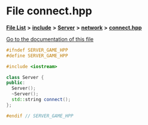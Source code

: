 

# File connect.hpp

[**File List**](files.md) **>** [**include**](dir_d44c64559bbebec7f509842c48db8b23.md) **>** [**Server**](dir_17f455aea618a06e8886390757d4c564.md) **>** [**network**](dir_bacaffa7782fd0431ffbae9e94bf5218.md) **>** [**connect.hpp**](Server_2network_2connect_8hpp.md)

[Go to the documentation of this file](Server_2network_2connect_8hpp.md)


```C++
#ifndef SERVER_GAME_HPP
#define SERVER_GAME_HPP

#include <iostream>

class Server {
public:
  Server();
  ~Server();
  std::string connect();
};

#endif // SERVER_GAME_HPP
```


